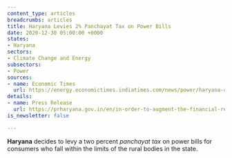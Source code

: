 ```yaml
---
content_type: articles
breadcrumbs: articles
title: Haryana Levies 2% Panchayat Tax on Power Bills
date: 2020-12-30 05:00:00 +0000
states:
- Haryana
sectors:
- Climate Change and Energy
subsectors:
- Power
sources:
- name: Economic Times
  url: https://energy.economictimes.indiatimes.com/news/power/haryana-cabinet-okays-new-panchayat-tax-on-electricity-agriculture-exempted/79932906
details:
- name: Press Release
  url: https://prharyana.gov.in/en/in-order-to-augment-the-financial-resources-of-gram-panchayats-the-haryana-government-has-decided
is_newsletter: false

---
```

**Haryana** decides to levy a two percent _panchayat tax_ on power bills for consumers who fall within the limits of the rural bodies in the state.
